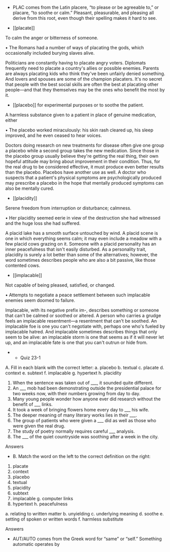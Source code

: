 - PLAC comes from the Latin placere, “to please or be agreeable to,” or placare, “to soothe or calm.”
Pleasant, pleasurable,  and  pleasing  all  derive  from  this  root,  even  though  their  spelling  makes  it
hard to see.

- [[placate]] 

 To calm the anger or bitterness of someone. 

•  The  Romans  had  a  number  of  ways  of  placating  the  gods,  which  occasionally  included  burying
slaves alive. 

Politicians  are  constantly  having  to  placate  angry  voters.  Diplomats  frequently  need  to  placate  a
country's  allies  or  possible  enemies.  Parents  are  always  placating  kids  who  think  they've  been
unfairly denied something. And lovers and spouses are some of the champion placaters. It's no secret
that  people  with  the  best  social  skills  are  often  the  best  at  placating  other  people—and  that  they
themselves may be the ones who benefit the most by it.

- [[placebo]] 
for experimental purposes or to soothe the patient. 

 A harmless substance given to a patient in place of genuine medication, either

• The placebo worked miraculously: his skin rash cleared up, his sleep improved, and he even ceased
to hear voices. 

Doctors doing research on new treatments for disease often give one group a placebo while a second
group takes the new medication. Since those in the placebo group usually believe they're getting the
real thing, their own hopeful attitude may bring about improvement in their condition. Thus, for the
real drug to be considered effective, it must produce even better results than the placebo. Placebos
have  another  use  as  well.  A  doctor  who  suspects  that  a  patient's  physical  symptoms  are
psychologically produced may prescribe a placebo in the hope that mentally produced symptoms can
also be mentally cured.

- [[placidity]] 

 Serene freedom from interruption or disturbance; calmness. 

• Her placidity seemed eerie in view of the destruction she had witnessed and the huge loss she had
suffered. 

A  placid  lake  has  a  smooth  surface  untouched  by  wind.  A  placid  scene  is  one  in  which  everything
seems calm; it may even include a meadow with a few placid cows grazing on it. Someone with a
placid  personality  has  an  inner  peacefulness  that  isn't  easily  disturbed.  As  a  personality  trait,
placidity is surely a lot better than some of the alternatives; however, the word sometimes describes
people who are also a bit passive, like those contented cows.

- [[implacable]] 

 Not capable of being pleased, satisfied, or changed. 

• Attempts to negotiate a peace settlement between such implacable enemies seem doomed to failure. 

Implacable,  with  its  negative  prefix  im-,  describes  something  or  someone  that  can't  be  calmed  or
soothed or altered. A person who carries a grudge feels an implacable resentment—a resentment that
can't  be  soothed.  An  implacable  foe  is  one  you  can't  negotiate  with,  perhaps  one  who's  fueled  by
implacable  hatred.  And  implacable  sometimes  describes  things  that  only  seem  to  be  alive:  an
implacable storm is one that seems as if it will never let up, and an implacable fate is one that you
can't outrun or hide from.

- - Quiz 23-1

A. Fill in each blank with the correct letter:
a. placebo
b. textual
c. placate
d. context
e. subtext
f. implacable
g. hypertext
h. placidity
1. When the sentence was taken out of ___, it sounded quite different.
2. An ___ mob had been demonstrating outside the presidential palace for two weeks now, with their
numbers growing from day to day.
3. Many young people wonder how anyone ever did research without the benefit of ___ links.
4. It took a week of bringing flowers home every day to ___ his wife.
5. The deeper meaning of many literary works lies in their ___.
6. The group of patients who were given a ___ did as well as those who were given the real drug.
7. The study of poetry normally requires careful ___ analysis.
8. The ___ of the quiet countryside was soothing after a week in the city.

Answers

- B. Match the word on the left to the correct definition on the right:
1. placate
2. context
3. placebo
4. textual
5. placidity
6. subtext
7. implacable g. computer links
8. hypertext h. peacefulness

a. relating to written matter
b. unyielding
c. underlying meaning
d. soothe
e. setting of spoken or written words
f. harmless substitute

Answers

- AUT/AUTO  comes  from  the  Greek  word  for  “same”  or  “self.”  Something  automatic  operates  by
